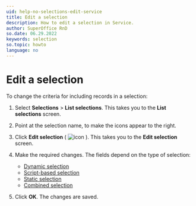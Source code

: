 ```yaml
---
uid: help-no-selections-edit-service
title: Edit a selection
description: How to edit a selection in Service.
author: SuperOffice RnD
so.date: 06.29.2022
keywords: selection
so.topic: howto
language: no
---
```


# Edit a selection

To change the criteria for including records in a selection:

1. Select **Selections** > **List selections**. This takes you to the **List selections** screen.

2. Point at the selection name, to make the icons appear to the right.

3. Click **Edit selection** ( ![icon][img1] ). This takes you to the **Edit selection** screen.

4. Make the required changes. The fields depend on the type of selection:
    * [Dynamic selection][1]
    * [Script-based selection][2]
    * [Static selection][3]
    * [Combined selection][4]

5. Click **OK**. The changes are saved.

<!-- Referenced links -->
[1]: create-dynamic.md
[2]: create-script-based.md
[3]: create-static.md
[4]: create-combined.md

<!-- Referenced images -->
[img1]: ../../../../../media/icons/edit.png

